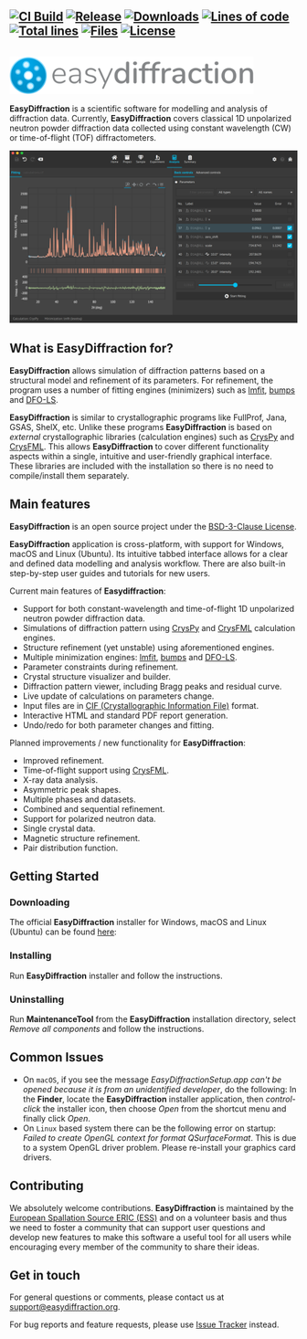 ## [![CI Build][20]][21] [![Release][30]][31] [![Downloads][70]][71] [![Lines of code][82]][80] [![Total lines][81]][80] [![Files][83]][80] [![License][50]][51]

<img height="80"><img src="./resources/images/ed_logo.svg" height="65">

**EasyDiffraction** is a scientific software for modelling and analysis of diffraction data. Currently, **EasyDiffraction** covers classical 1D unpolarized neutron powder diffraction data collected using constant wavelength (CW) or time-of-flight (TOF) diffractometers.

![easyDiffraction Screenshot](./resources/images/ed_analysis_dark.png)

## What is EasyDiffraction for?

**EasyDiffraction** allows simulation of diffraction patterns based on a structural model and refinement of its parameters. For refinement, the program uses a number of fitting engines (minimizers) such as [lmfit](https://lmfit.github.io/lmfit-py), [bumps](https://github.com/bumps/bumps) and [DFO-LS](https://github.com/numericalalgorithmsgroup/dfols).

**EasyDiffraction** is similar to crystallographic programs like FullProf, Jana, GSAS, ShelX, etc. Unlike these programs **EasyDiffraction** is based on _external_ crystallographic libraries (calculation engines) such as [CrysPy](https://github.com/ikibalin/cryspy) and [CrysFML](https://code.ill.fr/scientific-software/crysfml). This allows **EasyDiffraction** to cover different functionality aspects within a single, intuitive and user-friendly graphical interface. These libraries are included with the installation so there is no need to compile/install them separately.

## Main features

**EasyDiffraction** is an open source project under the [BSD-3-Clause License](LICENSE.md). 

**EasyDiffraction** application is cross-platform, with support for Windows, macOS and Linux (Ubuntu). Its intuitive tabbed interface allows for a clear and defined data modelling and analysis workflow. There are also built-in step-by-step user guides and tutorials for new users.

Current main features of **Easydiffraction**:

- Support for both constant-wavelength and time-of-flight 1D unpolarized neutron powder diffraction data.
- Simulations of diffraction pattern using [CrysPy](https://github.com/ikibalin/cryspy) and [CrysFML](https://code.ill.fr/scientific-software/crysfml) calculation engines.
- Structure refinement (yet unstable) using aforementioned engines.
- Multiple minimization engines: [lmfit](https://lmfit.github.io/lmfit-py), [bumps](https://github.com/bumps/bumps) and [DFO-LS](https://github.com/numericalalgorithmsgroup/dfols).
- Parameter constraints during refinement.
- Crystal structure visualizer and builder.
- Diffraction pattern viewer, including Bragg peaks and residual curve.
- Live update of calculations on parameters change.
- Input files are in [CIF (Crystallographic Information File)](https://www.iucr.org/resources/cif) format.
- Interactive HTML and standard PDF report generation.
- Undo/redo for both parameter changes and fitting.

Planned improvements / new functionality for **EasyDiffraction**:

- Improved refinement.
- Time-of-flight support using [CrysFML](https://code.ill.fr/scientific-software/crysfml).
- X-ray data analysis.
- Asymmetric peak shapes.
- Multiple phases and datasets.
- Combined and sequential refinement.
- Support for polarized neutron data.
- Single crystal data.
- Magnetic structure refinement.
- Pair distribution function.

## Getting Started

### Downloading

The official **EasyDiffraction** installer for Windows, macOS and Linux (Ubuntu) can be found [here](https://github.com/easyscience/easydiffractionapp/releases):

### Installing

Run **EasyDiffraction** installer and follow the instructions.

### Uninstalling

Run **MaintenanceTool** from the **EasyDiffraction** installation directory, select _Remove all components_ and follow the instructions.

## Common Issues

- On `macOS`, if you see the message _EasyDiffractionSetup.app can't be opened because it is from an unidentified developer_, do the following:
In the **Finder**, locate the **EasyDiffraction** installer application, then _control-click_ the installer icon, then choose _Open_ from the shortcut menu and finally click _Open_.
- On `Linux` based system there can be the following error on startup: _Failed to create OpenGL context for format QSurfaceFormat_. This is due to a system OpenGL driver problem. Please re-install your graphics card drivers.

## Contributing

We absolutely welcome contributions. **EasyDiffraction** is maintained by the [European Spallation Source ERIC (ESS)](https://europeanspallationsource.se/) and on a volunteer basis and thus we need to foster a community that can support user questions and develop new features to make this software a useful tool for all users while encouraging every member of the community to share their ideas.

## Get in touch

For general questions or comments, please contact us at [support@easydiffraction.org](mailto:support@easydiffraction.org).

For bug reports and feature requests, please use [Issue Tracker](https://github.com/easyscience/easydiffractionapp/issues) instead.

<!---URLs--->
<!---https://naereen.github.io/badges/--->

<!---CI Build Status--->

[20]: https://img.shields.io/github/actions/workflow/status/easyscience/easydiffractionapp/build.yml?branch=master
[21]: https://github.com/easyscience/easydiffractionapp/actions/workflows/build.yml?query=workflow%3A%22build+macOS%2C+Linux%2C+Windows%22+branch%3Amaster

<!---Release--->

[30]: https://img.shields.io/github/release/easyscience/easydiffractionapp.svg?include_prereleases
[31]: https://github.com/easyscience/easydiffractionapp/releases

<!---License--->

[50]: https://img.shields.io/github/license/easyscience/easydiffractionapp.svg
[51]: https://github.com/easyscience/easydiffractionapp/blob/master/LICENSE.md

<!---LicenseScan--->

[60]: https://app.fossa.com/api/projects/git%2Bgithub.com%2FeasyScience%2FeasyDiffractionApp.svg?type=shield
[61]: https://app.fossa.com/projects/git%2Bgithub.com%2FeasyScience%2FeasyDiffractionApp?ref=badge_shield

<!---Downloads--->

[70]: https://img.shields.io/github/downloads/easyscience/easydiffractionapp/total.svg
[71]: https://github.com/easyscience/easydiffractionapp/releases

<!---Code statistics--->

[80]: https://github.com/easyscience/easydiffractionapp
[81]: https://tokei.rs/b1/github/easyscience/easydiffractionapp
[82]: https://tokei.rs/b1/github/easyscience/easydiffractionapp?category=code
[83]: https://tokei.rs/b1/github/easyscience/easydiffractionapp?category=files

<!---W3C validation--->

[90]: https://img.shields.io/w3c-validation/default?targetUrl=https://easyscience.github.io/easyDiffractionApp
[91]: https://easyscience.github.io/easyDiffractionApp
